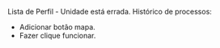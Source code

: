 
Lista de Perfil - Unidade está errada.
Histórico de processos:
  - Adicionar botão mapa.
  - Fazer clique funcionar.